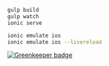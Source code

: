 ```sh
gulp build
gulp watch
ionic serve

ionic emulate ios
ionic emulate ios --livereload
```


[![Greenkeeper badge](https://badges.greenkeeper.io/syzer/ionic-hello.svg)](https://greenkeeper.io/)